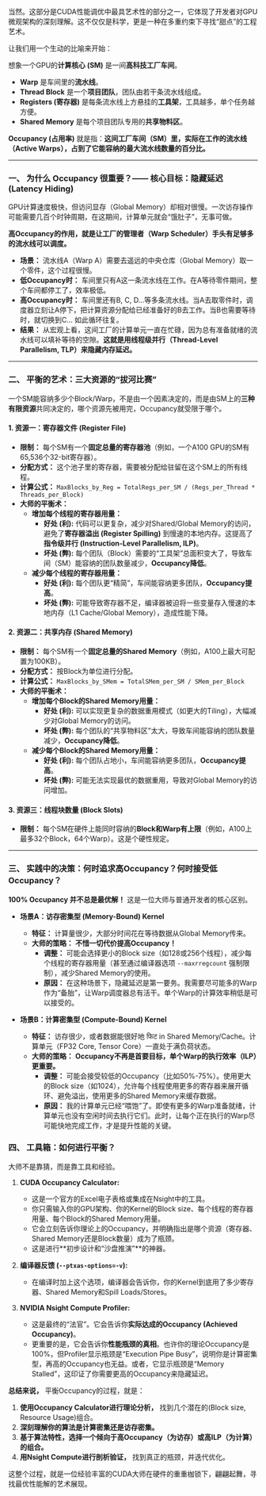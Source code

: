 当然。这部分是CUDA性能调优中最具艺术性的部分之一，它体现了开发者对GPU微观架构的深刻理解。这不仅仅是科学，更是一种在多重约束下寻找“甜点”的工程艺术。

让我们用一个生动的比喻来开始：

想象一个GPU的**计算核心 (SM)** 是一间**高科技工厂车间**。
*   **Warp** 是车间里的**流水线**。
*   **Thread Block** 是一个**项目团队**，团队由若干条流水线组成。
*   **Registers (寄存器)** 是每条流水线上方悬挂的**工具架**，工具越多，单个任务越方便。
*   **Shared Memory** 是每个项目团队专用的**共享物料区**。

**Occupancy (占用率)** 就是指：**这间工厂车间（SM）里，实际在工作的流水线（Active Warps），占到了它能容纳的最大流水线数量的百分比。**

---

### 一、 为什么 Occupancy 很重要？—— 核心目标：隐藏延迟 (Latency Hiding)

GPU计算速度极快，但访问显存（Global Memory）却相对很慢。一次访存操作可能需要几百个时钟周期，在这期间，计算单元就会“饿肚子”，无事可做。

**高Occupancy的作用，就是让工厂的管理者（Warp Scheduler）手头有足够多的流水线可以调度。**

*   **场景：** 流水线A（Warp A）需要去遥远的中央仓库（Global Memory）取一个零件，这个过程很慢。
*   **低Occupancy时：** 车间里只有A这一条流水线在工作。在A等待零件期间，整个车间都停工了，效率极低。
*   **高Occupancy时：** 车间里还有B, C, D...等多条流水线。当A去取零件时，调度器立刻让A停下，把计算资源分配给已经准备好的B去工作。当B也需要等待时，就切换到C... 如此循环往复。
*   **结果：** 从宏观上看，这间工厂的计算单元一直在忙碌，因为总有准备就绪的流水线可以填补等待的空隙。**这就是用线程级并行（Thread-Level Parallelism, TLP）来隐藏内存延迟。**

---

### 二、 平衡的艺术：三大资源的“拔河比赛”

一个SM能容纳多少个Block/Warp，不是由一个因素决定的，而是由SM上的**三种有限资源**共同决定的，哪个资源先被用完，Occupancy就受限于哪个。

#### 1. 资源一：寄存器文件 (Register File)

*   **限制：** 每个SM有一个**固定总量的寄存器池**（例如，一个A100 GPU的SM有65,536个32-bit寄存器）。
*   **分配方式：** 这个池子里的寄存器，需要被分配给驻留在这个SM上的所有线程。
*   **计算公式：** `MaxBlocks_by_Reg = TotalRegs_per_SM / (Regs_per_Thread * Threads_per_Block)`
*   **大师的平衡术：**
    *   **增加每个线程的寄存器用量：**
        *   **好处 (利):** 代码可以更复杂，减少对Shared/Global Memory的访问，避免了**寄存器溢出 (Register Spilling)** 到慢速的本地内存。这提高了**指令级并行 (Instruction-Level Parallelism, ILP)**。
        *   **坏处 (弊):** 每个团队（Block）需要的“工具架”总面积变大了，导致车间（SM）能容纳的团队数量减少，**Occupancy降低**。
    *   **减少每个线程的寄存器用量：**
        *   **好处 (利):** 每个团队更“精简”，车间能容纳更多团队，**Occupancy提高**。
        *   **坏处 (弊):** 可能导致寄存器不足，编译器被迫将一些变量存入慢速的本地内存（L1 Cache/Global Memory），造成性能下降。

#### 2. 资源二：共享内存 (Shared Memory)

*   **限制：** 每个SM有一个**固定总量的Shared Memory**（例如，A100上最大可配置为100KB）。
*   **分配方式：** 按Block为单位进行分配。
*   **计算公式：** `MaxBlocks_by_SMem = TotalSMem_per_SM / SMem_per_Block`
*   **大师的平衡术：**
    *   **增加每个Block的Shared Memory用量：**
        *   **好处 (利):** 可以实现更复杂的数据重用模式（如更大的Tiling），大幅减少对Global Memory的访问。
        *   **坏处 (弊):** 每个团队的“共享物料区”太大，导致车间能容纳的团队数量减少，**Occupancy降低**。
    *   **减少每个Block的Shared Memory用量：**
        *   **好处 (利):** 每个团队占地小，车间能容纳更多团队，**Occupancy提高**。
        *   **坏处 (弊):** 可能无法实现最优的数据重用，导致对Global Memory的访问增加。

#### 3. 资源三：线程块数量 (Block Slots)

*   **限制：** 每个SM在硬件上能同时容纳的**Block和Warp有上限**（例如，A100上最多32个Block，64个Warp）。这是个硬性规定。

---

### 三、 实践中的决策：何时追求高Occupancy？何时接受低Occupancy？

**100% Occupancy 并不总是最优解！** 这是一位大师与普通开发者的核心区别。

*   **场景A：访存密集型 (Memory-Bound) Kernel**
    *   **特征：** 计算量很少，大部分时间花在等待数据从Global Memory传来。
    *   **大师的策略：** **不惜一切代价提高Occupancy！**
        *   **调整：** 可能会选择更小的Block size（如128或256个线程），减少每个线程的寄存器用量（甚至通过编译器选项 `--maxrregcount` 强制限制），减少Shared Memory的使用。
        *   **原因：** 在这种场景下，隐藏延迟是第一要务。我需要尽可能多的Warp作为“备胎”，让Warp调度器总有活干。单个Warp的计算效率稍低是可以接受的。

*   **场景B：计算密集型 (Compute-Bound) Kernel**
    *   **特征：** 访存很少，或者数据能很好地 फिट in Shared Memory/Cache。计算单元（FP32 Core, Tensor Core）一直处于满负荷状态。
    *   **大师的策略：** **Occupancy不再是首要目标，单个Warp的执行效率（ILP）更重要。**
        *   **调整：** 可能会接受较低的Occupancy（比如50%-75%）。使用更大的Block size（如1024），允许每个线程使用更多的寄存器来展开循环、避免溢出，使用更多的Shared Memory来缓存数据。
        *   **原因：** 我的计算单元已经“喂饱”了。即使有更多的Warp准备就绪，计算单元也没有空闲时间去执行它们。此时，让每个正在执行的Warp尽可能快地完成工作，才是提升性能的关键。

### 四、 工具箱：如何进行平衡？

大师不是靠猜，而是靠工具和经验。

1.  **CUDA Occupancy Calculator:**
    *   这是一个官方的Excel电子表格或集成在Nsight中的工具。
    *   你只需输入你的GPU架构、你的Kernel的Block size、每个线程的寄存器用量、每个Block的Shared Memory用量。
    *   它会立刻告诉你理论上的Occupancy，并明确指出是哪个资源（寄存器、Shared Memory还是Block数量）成为了瓶颈。
    *   这是进行**初步设计和“沙盘推演”**的神器。

2.  **编译器反馈 (`--ptxas-options=-v`):**
    *   在编译时加上这个选项，编译器会告诉你，你的Kernel到底用了多少寄存器、Shared Memory和Spill Loads/Stores。

3.  **NVIDIA Nsight Compute Profiler:**
    *   这是最终的“法官”。它会告诉你**实际达成的Occupancy (Achieved Occupancy)**。
    *   更重要的是，它会告诉你**性能瓶颈的真相**。也许你的理论Occupancy是100%，但Profiler显示瓶颈是“Execution Pipe Busy”，说明你是计算密集型，再高的Occupancy也无益。或者，它显示瓶颈是“Memory Stalled”，这印证了你需要更高的Occupancy来隐藏延迟。

**总结来说，** 平衡Occupancy的过程，就是：
1.  **使用Occupancy Calculator进行理论分析，** 找到几个潜在的(Block size, Resource Usage)组合。
2.  **深刻理解你的算法是计算密集还是访存密集。**
3.  **基于算法特性，选择一个倾向于高Occupancy（为访存）或高ILP（为计算）的组合。**
4.  **用Nsight Compute进行剖析验证，** 找到真正的瓶颈，并迭代优化。

这整个过程，就是一位经验丰富的CUDA大师在硬件的重重枷锁下，翩翩起舞，寻找最优性能解的艺术展现。